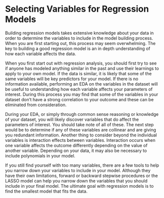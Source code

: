 # Selecting Variables for Regression Models

Building regression models takes extensive knowledge about your data in order to determine the variables to include in the model building process. When you are first starting out, this process may seem overwhelming. The key to building a good regression model is an in depth understanding of how each variable affects the data.

When you first start out with regression analysis, you should first try to see if anyone has modeled anything similar in the past and use their learnings to apply to your own model. If the data is similar, it is likely that some of the same variables will be key predictors for your model. If there is no information available, performing an EDA on the variables in the dataset will be useful to understanding how each variable affects your parameters of interest.  During this process you may find that some of the variables in your dataset don’t have a strong correlation to your outcome and these can be eliminated from consideration.

During your EDA, or simply through common sense reasoning or knowledge of your dataset, you will likely discover variables that do affect the parameters of interest. You should take note of all of these. The next step would be to determine if any of these variables are collinear and are giving you redundant information. Another thing to consider beyond the individual variables is interaction effects between variables. Interaction occurs when one variable affects the outcome differently depending on the value of another variable. Depending on your data, it may also be necessary to include polynomials in your model. 

If you still find yourself with too many variables, there are a few tools to help you narrow down your variables to include in your model. Although they have their own limitations, forward or backward stepwise procedures or the LASSO model can help you narrow down the variables that you should include in your final model. The ultimate goal with regression models is to find the smallest model that fits the data.
